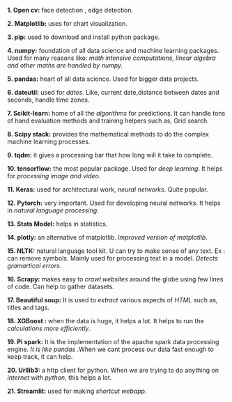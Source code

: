 **1. Open cv:** face detection , edge detection.

**2. Matplotlib:** uses for chart visualization.

**3. pip:** used to download and install python package.

**4. numpy:** foundation of all data science and machine learning packages. Used for many reasons like: *math intensive computations, linear algebra and other maths are handled by numpy.*

**5. pandas:** heart of all data science. Used for bigger data projects.

**6. dateutil:** used for *dates*. Like, current date,distance between dates and seconds, handle time zones.

**7. Scikit-learn:** home of all the *algorithms* for predictions. It can handle tons of hand evaluation methods and training helpers such as, Grid search.

**8. Scipy stack:** provides the mathematical methods to do the complex machine learning processes.

**9. tqdm:** it gives a processing bar that how long will it take to complete.

**10. tensorflow:** the most popular package. Used for *deep learning*. It helps for *processing image and video*.

**11. Keras:** used for architectural work, *neural networks*. Quite popular.

**12. Pytorch:** very important. Used for developing neural networks. It helps in *natural language processing*.

**13. Stats Model:** helps in statistics. 

**14. plotly:** an alternative of matplotlib. *Improved version of matplotlib*.

**15. NLTK:** natural language tool kit. U can try to make sense of any text. Ex : can remove symbols. Mainly used for processing text in a model. *Detects gramartical errors*.

**16. Scrapy:** makes easy to *crawl websites* around the globe using few lines of code. Can help to gather datasets.

**17. Beautiful soup:** It is used to *extract* various aspects of *HTML* such as, titles and tags.

**18. XGBoost :** when the data is huge, it helps a lot. It helps to run the *calculations more efficiently*. 

**19. Pi spark:** It is the implementation of the apache spark data processing engine. *It is like pandas* .When we cant process our data fast enough to keep track, it can help. 

**20. Urllib3:** a http client for python. When we are trying to do anything on *internet with python*, this helps a lot. 

**21. Streamlit:** used for making *shortcut webapp*.
